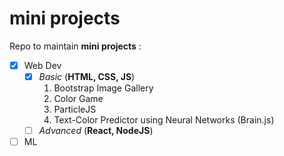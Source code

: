 # mini projects
Repo to maintain **mini projects** :
* [x] Web Dev
  * [x] _Basic_ (**HTML, CSS, JS**)
    1. Bootstrap Image Gallery
    2. Color Game
    3. ParticleJS
    4. Text-Color Predictor using Neural Networks (Brain.js)
  * [ ] _Advanced_ (**React, NodeJS**)
* [ ] ML

